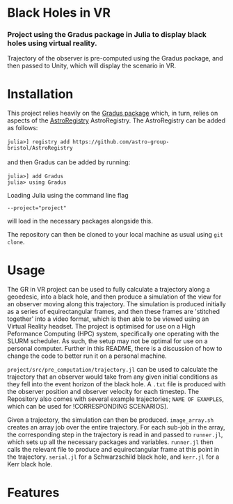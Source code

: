 # Black Holes in VR

###  Project using the Gradus package in Julia to display black holes using virtual reality. 

Trajectory of the observer is pre-computed using the Gradus package, and then passed to Unity, which will display the scenario in VR.

# Installation 
This project relies heavily on the [Gradus package](https://github.com/astro-group-bristol/Gradus.jl) which, in turn, relies on aspects of the [AstroRegistry](https://github.com/astro-group-bristol/AstroRegistry) AstroRegistry. The AstroRegistry can be added as follows:\
\
 `julia>] registry add https://github.com/astro-group-bristol/AstroRegistry`\
 \
 and then Gradus can be added by running:\
 \
 `julia>] add Gradus`\
`julia> using Gradus`

Loading Julia using the command line flag 

`--project="project"`

will load in the necessary packages alongside this.

The repository can then be cloned to your local machine as usual using `git clone`.

# Usage

The GR in VR project can be used to fully calculate a trajectory along a geoedesic, into a black hole, and then produce a simulation of the view for an observer moving along this trajectory. The simulation is produced initially as a series of equirectangular frames, and then these frames are 'stitched together' into a video format, which is then able to be viewed using an Virtual Reality headset. The project is optimised for use on a High Peformance Computing (HPC) system, specifically one operating with the SLURM scheduler. As such, the setup may not be optimal for use on a personal computer. Further in this README, there is a discussion of how to change the code to better run it on a personal machine. 


`project/src/pre_computation/trajectory.jl` can be used to calculate the trajectory that an observer would take from any given initial conditions as they fell into the event horizon of the black hole. A `.txt` file is produced with the observer position and observer velocity for each timestep. The Repository also comes with several example trajectories; `NAME OF EXAMPLES`, which can be used for !CORRESPONDING SCENARIOS].

Given a trajectory, the simulation can then be produced. `image_array.sh` creates an array job over the entire trajectory. For each sub-job in the array, the corresponding step in the trajectory is read in and passed to `runner.jl`, which sets up all the necessary packages and variables. `runner.jl` then calls the relevant file to produce and equirectangular frame at this point in the trajectory. `serial.jl` for a Schwarzschild black hole, and `kerr.jl` for a Kerr black hole.



# Features

